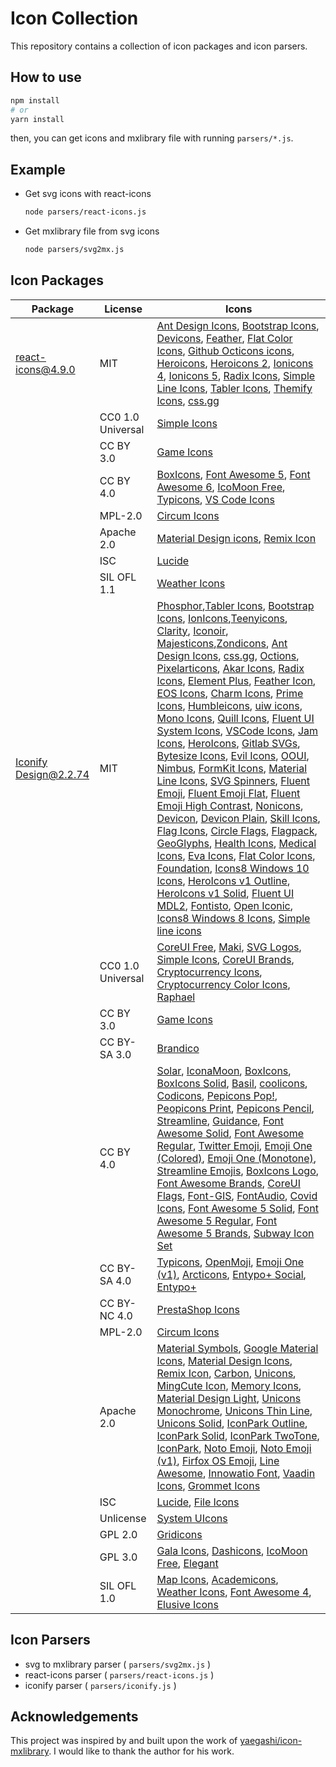 # Icon Collection

This repository contains a collection of icon packages and icon parsers.

## How to use

```bash
npm install
# or
yarn install
```

then, you can get icons and mxlibrary file with running `parsers/*.js`.

## Example

* Get svg icons with react-icons

  ```bash
  node parsers/react-icons.js
  ```

* Get mxlibrary file from svg icons

    ```bash
    node parsers/svg2mx.js
    ```

## Icon Packages

| Package | License | Icons |
| --- | --- | --- |
|[react-icons@4.9.0](https://react-icons.github.io/react-icons)|MIT|[Ant Design Icons](https://github.com/ant-design/ant-design-icons), [Bootstrap Icons](https://github.com/twbs/icons), [Devicons](https://vorillaz.github.io/devicons/), [Feather](https://feathericons.com/), [Flat Color Icons](https://github.com/icons8/flat-color-icons), [Github Octicons icons](https://octicons.github.com/), [Heroicons](https://github.com/tailwindlabs/heroicons), [Heroicons 2](https://github.com/tailwindlabs/heroicons), [Ionicons 4](https://ionicons.com/), [Ionicons 5](https://ionicons.com/), [Radix Icons](https://icons.radix-ui.com/), [Simple Line Icons](https://thesabbir.github.io/simple-line-icons/), [Tabler Icons](https://github.com/tabler/tabler-icons), [Themify Icons](https://github.com/lykmapipo/themify-icons), [css.gg](https://github.com/astrit/css.gg)|
||CC0 1.0 Universal|[Simple Icons](https://simpleicons.org/)|
||CC BY 3.0|[Game Icons](https://game-icons.net/)|
||CC BY 4.0|[BoxIcons](https://github.com/atisawd/boxicons), [Font Awesome 5](https://fontawesome.com/), [Font Awesome 6](https://fontawesome.com/), [IcoMoon Free](https://github.com/Keyamoon/IcoMoon-Free), [Typicons](http://s-ings.com/typicons/), [VS Code Icons](https://github.com/microsoft/vscode-codicons)|
||MPL-2.0|[Circum Icons](https://circumicons.com/)|
||Apache 2.0|[Material Design icons](http://google.github.io/material-design-icons/), [Remix Icon](https://github.com/Remix-Design/RemixIcon)|
||ISC|[Lucide](https://lucide.dev/)|
||SIL OFL 1.1|[Weather Icons](https://erikflowers.github.io/weather-icons/)|
|[Iconify Design@2.2.74](https://iconify.design/)|MIT|[Phosphor](https://github.com/phosphor-icons/core),[Tabler Icons](https://github.com/tabler/tabler-icons), [Bootstrap Icons](https://github.com/twbs/icons), [IonIcons](https://github.com/ionic-team/ionicons),[Teenyicons](https://github.com/teenyicons/teenyicons), [Clarity](https://github.com/vmware/clarity), [Iconoir](https://github.com/iconoir-icons/iconoir), [Majesticons](https://github.com/halfmage/majesticons),[Zondicons](https://github.com/dukestreetstudio/zondicons), [Ant Design Icons](https://github.com/ant-design/ant-design-icons), [css.gg](https://github.com/astrit/css.gg), [Octions](https://github.com/primer/octicons/), [Pixelarticons](https://github.com/halfmage/pixelarticons), [Akar Icons](https://github.com/artcoholic/akar-icons), [Radix Icons](https://github.com/radix-ui/icons), [Element Plus](https://github.com/element-plus/element-plus-icons), [Feather Icon](https://github.com/feathericon/feathericon), [EOS Icons](https://gitlab.com/SUSE-UIUX/eos-icons), [Charm Icons](https://github.com/jaynewey/charm-icons), [Prime Icons](https://github.com/primefaces/primeicons), [Humbleicons](https://github.com/zraly/humbleicons), [uiw icons](https://github.com/uiwjs/icons), [Mono Icons](https://github.com/mono-company/mono-icons), [Quill Icons](https://www.figma.com/community/file/1034432054377533052/Quill-Iconset), [Fluent UI System Icons](https://github.com/microsoft/fluentui-system-icons), [VSCode Icons](https://github.com/vscode-icons/vscode-icons), [Jam Icons](https://github.com/michaelampr/jam), [HeroIcons](https://github.com/tailwindlabs/heroicons), [Gitlab SVGs](https://gitlab.com/gitlab-org/gitlab-svgs/-/tree/main), [Bytesize Icons](https://github.com/danklammer/bytesize-icons), [Evil Icons](https://github.com/evil-icons/evil-icons), [OOUI](https://github.com/wikimedia/oojs-ui), [Nimbus](https://github.com/cyberalien/nimbus-icons), [FormKit Icons](https://github.com/formkit/formkit/tree/master/packages/icons), [Material Line Icons](https://github.com/cyberalien/line-md), [SVG Spinners](https://github.com/n3r4zzurr0/svg-spinners), [Fluent Emoji](https://github.com/microsoft/fluentui-emoji), [Fluent Emoji Flat](https://github.com/microsoft/fluentui-emoji), [Fluent Emoji High Contrast](https://github.com/microsoft/fluentui-emoji), [Nonicons](https://github.com/yamatsum/nonicons), [Devicon](https://github.com/devicons/devicon/tree/master), [Devicon Plain](https://github.com/devicons/devicon/tree/master), [Skill Icons](https://github.com/tandpfun/skill-icons), [Flag Icons](https://github.com/lipis/flag-icons), [Circle Flags](https://github.com/HatScripts/circle-flags), [Flagpack](https://github.com/Yummygum/flagpack-core), [GeoGlyphs](https://github.com/cugos/geoglyphs), [Health Icons](https://github.com/resolvetosavelives/healthicons), [Medical Icons](https://github.com/samcome/webfont-medical-icons), [Eva Icons](https://github.com/akveo/eva-icons/), [Flat Color Icons](https://github.com/icons8/flat-Color-icons), [Foundation](https://github.com/zurb/foundation-icon-fonts), [Icons8 Windows 10 Icons](https://github.com/icons8/windows-10-icons), [HeroIcons v1 Outline](https://github.com/tailwindlabs/heroicons), [HeroIcons v1 Solid](https://github.com/tailwindlabs/heroicons), [Fluent UI MDL2](https://github.com/microsoft/fluentui/tree/master/packages/react-icons-mdl2), [Fontisto](https://github.com/kenangundogan/fontisto), [Open Iconic](https://github.com/icons8/line-awesome), [Icons8 Windows 8 Icons](https://github.com/icons8/WPF-UI-Framework), [Simple line icons](https://github.com/thesabbir/simple-line-icons)|
||CC0 1.0 Universal|[CoreUI Free](https://github.com/coreui/coreui-icons), [Maki](https://github.com/mapbox/maki), [SVG Logos](https://github.com/gilbarbara/logos), [Simple Icons](https://github.com/simple-icons/simple-icons), [CoreUI Brands](https://github.com/coreui/coreui-icons), [Cryptocurrency Icons](https://github.com/atomiclabs/cryptocurrency-icons), [Cryptocurrency Color Icons](https://github.com/atomiclabs/cryptocurrency-icons), [Raphael](https://github.com/dmitrybaranovskiy/raphael)|
||CC BY 3.0|[Game Icons](https://github.com/game-icons/icons)|
||CC BY-SA 3.0|[Brandico](https://github.com/fontello/brandico.font)|
||CC BY 4.0|[Solar](https://www.figma.com/community/file/1166831539721848736), [IconaMoon](https://github.com/dariushhpg1/IconaMoon), [BoxIcons](https://github.com/atisawd/boxicons), [BoxIcons Solid](https://github.com/atisawd/boxicons), [Basil](https://www.figma.com/community/file/931906394678748246), [coolicons](https://github.com/krystonschwarze/coolicons), [Codicons](https://github.com/microsoft/vscode-codicons), [Pepicons Pop!](https://github.com/CyCraft/pepicons), [Peopicons Print](https://github.com/CyCraft/pepicons), [Pepicons Pencil](https://github.com/CyCraft/pepicons), [Streamline](https://github.com/webalys-hq/streamline-vectors), [Guidance](https://github.com/webalys-hq/streamline-vectors), [Font Awesome Solid](https://github.com/FortAwesome/Font-Awesome), [Font Awesome Regular](https://github.com/FortAwesome/Font-Awesome), [Twitter Emoji](https://github.com/twitter/twemoji), [Emoji One (Colored)](https://github.com/EmojiTwo/emojitwo), [Emoji One (Monotone)](https://github.com/EmojiTwo/emojitwo), [Streamline Emojis](https://github.com/webalys-hq/streamline-vectors), [BoxIcons Logo](https://github.com/atisawd/boxicons), [Font Awesome Brands](https://github.com/FortAwesome/Font-Awesome), [CoreUI Flags](https://github.com/coreui/coreui-icons), [Font-GIS](https://github.com/viglino/font-gis), [FontAudio](https://github.com/fefanto/fontaudio), [Covid Icons](https://github.com/webalys-hq/streamline-vectors), [Font Awesome 5 Solid](https://github.com/FortAwesome/Font-Awesome), [Font Awesome 5 Regular](https://github.com/FortAwesome/Font-Awesome), [Font Awesome 5 Brands](https://github.com/FortAwesome/Font-Awesome), [Subway Icon Set](https://github.com/mariuszostrowski/subway)|
||CC BY-SA 4.0|[Typicons](https://github.com/stephenhutchings/typicons.font), [OpenMoji](https://github.com/hfg-gmuend/openmoji), [Emoji One (v1)](https://github.com/joypixels/emojione-legacy), [Arcticons](https://github.com/Donnnno/Arcticons), [Entypo+ Social](https://github.com/chancancode/entypo-plus), [Entypo+](https://github.com/chancancode/entypo-plus)|
||CC BY-NC 4.0|[PrestaShop Icons](https://github.com/PrestaShop/prestashop-icon-font)|
||MPL-2.0|[Circum Icons](https://github.com/Klarr-Agency/Circum-Icons)|
||Apache 2.0|[Material Symbols](https://github.com/google/material-design-icons), [Google Material Icons](https://github.com/material-icons/material-icons), [Material Design Icons](https://github.com/Templarian/MaterialDesign), [Remix Icon](https://github.com/Remix-Design/RemixIcon), [Carbon](https://github.com/carbon-design-system/carbon/tree/main/packages/icons), [Unicons](https://github.com/Iconscout/unicons), [MingCute Icon](https://github.com/Richard9394/MingCute), [Memory Icons](https://github.com/Pictogrammers/Memory), [Material Design Light](https://github.com/Templarian/MaterialDesignLight), [Unicons Monochrome](https://github.com/Iconscout/unicons), [Unicons Thin Line](https://github.com/Iconscout/unicons), [Unicons Solid](https://github.com/Iconscout/unicons), [IconPark Outline](https://github.com/bytedance/IconPark), [IconPark Solid](https://github.com/bytedance/IconPark), [IconPark TwoTone](https://github.com/bytedance/IconPark), [IconPark](https://github.com/bytedance/IconPark), [Noto Emoji](https://github.com/googlefonts/noto-emoji), [Noto Emoji (v1)](https://github.com/googlefonts/noto-emoji), [Firfox OS Emoji](https://github.com/mozilla/fxemoji), [Line Awesome](https://github.com/icons8/line-awesome), [Innowatio Font](https://github.com/innowatio/iwwa-icons), [Vaadin Icons](https://github.com/vaadin/web-components), [Grommet Icons](https://github.com/grommet/grommet-icons)|
||ISC|[Lucide](https://github.com/lucide-icons/lucide), [File Icons](https://github.com/file-icons/icons)|
||Unlicense|[System UIcons](https://github.com/CoreyGinnivan/system-uicons)|
||GPL 2.0|[Gridicons](https://github.com/Automattic/gridicons)|
||GPL 3.0|[Gala Icons](https://github.com/sisyphusion/gala-icons), [Dashicons](https://github.com/WordPress/dashicons), [IcoMoon Free](https://github.com/Keyamoon/IcoMoon-Free), [Elegant](https://github.com/pprince/etlinefont-bower)|
||SIL OFL 1.0|[Map Icons](https://github.com/scottdejonge/map-icons), [Academicons](https://github.com/jpswalsh/academicons), [Weather Icons](https://github.com/erikflowers/weather-icons), [Font Awesome 4](https://github.com/FortAwesome/Font-Awesome/tree/fa-4), [Elusive Icons](https://github.com/dovy/elusive-icons)|

## Icon Parsers

* svg to mxlibrary parser ( `parsers/svg2mx.js` )
* react-icons parser ( `parsers/react-icons.js` )
* iconify parser ( `parsers/iconify.js` )

## Acknowledgements

This project was inspired by and built upon the work of [yaegashi/icon-mxlibrary](https://github.com/yaegashi/icon-collection-mxlibrary). I would like to thank the author for his work.
